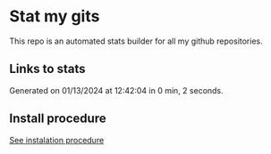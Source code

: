 # Stat my gits

This repo is an automated stats builder for all my github repositories.

## Links to stats


Generated on 01/13/2024 at 12:42:04 in 0 min, 2 seconds.

## Install procedure

[See instalation procedure](./src/install.md)
